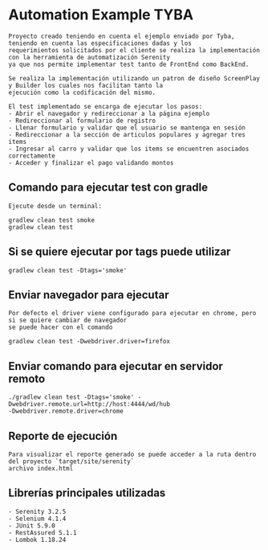 # Automation Example TYBA

    Proyecto creado teniendo en cuenta el ejemplo enviado por Tyba, teniendo en cuenta las especificaciones dadas y los
    requerimientos solicitados por el cliente se realiza la implementación con la herramienta de automatización Serenity
    ya que nos permite implementar test tanto de FrontEnd como BackEnd.

    Se realiza la implementación utilizando un patron de diseño ScreenPlay y Builder los cuales nos facilitan tanto la 
    ejecución como la codificación del mismo. 

    El test implementado se encarga de ejecutar los pasos:
    - Abrir el navegador y redireccionar a la página ejemplo
    - Redireccionar al formulario de registro
    - Llenar formulario y validar que el usuario se mantenga en sesión
    - Redireccionar a la sección de articulos populares y agregar tres items
    - Ingresar al carro y validar que los items se encuentren asociados correctamente
    - Acceder y finalizar el pago validando montos

## Comando para ejecutar test con gradle

    Ejecute desde un terminal:

    gradlew clean test smoke
    gradlew clean test 

## Si se quiere ejecutar por tags puede utilizar

    gradlew clean test -Dtags='smoke'

## Enviar navegador para ejecutar

    Por defecto el driver viene configurado para ejecutar en chrome, pero si se quiere cambiar de navegador 
    se puede hacer con el comando
        
    gradlew clean test -Dwebdriver.driver=firefox


## Enviar comando para ejecutar en servidor remoto

    ./gradlew clean test -Dtags='smoke' -Dwebdriver.remote.url=http://host:4444/wd/hub 
    -Dwebdriver.remote.driver=chrome


## Reporte de ejecución

    Para visualizar el reporte generado se puede acceder a la ruta dentro del proyecto `target/site/serenity` 
    archivo index.html

## Librerías principales utilizadas

    - Serenity 3.2.5
    - Selenium 4.1.4
    - JUnit 5.9.0
    - RestAssured 5.1.1
    - Lombok 1.18.24
    
